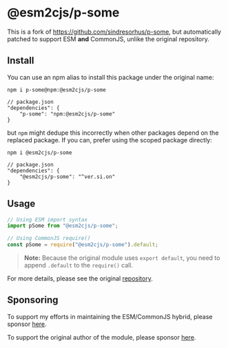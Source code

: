 # @esm2cjs/p-some

This is a fork of https://github.com/sindresorhus/p-some, but automatically patched to support ESM **and** CommonJS, unlike the original repository.

## Install

You can use an npm alias to install this package under the original name:

```
npm i p-some@npm:@esm2cjs/p-some
```

```jsonc
// package.json
"dependencies": {
    "p-some": "npm:@esm2cjs/p-some"
}
```

but `npm` might dedupe this incorrectly when other packages depend on the replaced package. If you can, prefer using the scoped package directly:

```
npm i @esm2cjs/p-some
```

```jsonc
// package.json
"dependencies": {
    "@esm2cjs/p-some": "^ver.si.on"
}
```

## Usage

```js
// Using ESM import syntax
import pSome from "@esm2cjs/p-some";

// Using CommonJS require()
const pSome = require("@esm2cjs/p-some").default;
```

> **Note:**
> Because the original module uses `export default`, you need to append `.default` to the `require()` call.

For more details, please see the original [repository](https://github.com/sindresorhus/p-some).

## Sponsoring

To support my efforts in maintaining the ESM/CommonJS hybrid, please sponsor [here](https://github.com/sponsors/AlCalzone).

To support the original author of the module, please sponsor [here](https://github.com/sindresorhus/p-some).
